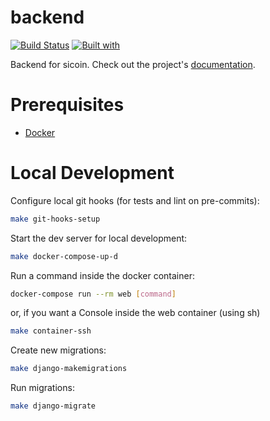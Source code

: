 # backend

[![Build Status](https://travis-ci.org/tesis-cabal-cugno-moreyra/backend.svg?branch=master)](https://travis-ci.org/tesis-cabal-cugno-moreyra/backend)
[![Built with](https://img.shields.io/badge/Built_with-Cookiecutter_Django_Rest-F7B633.svg)](https://github.com/agconti/cookiecutter-django-rest)

Backend for sicoin. Check out the project's [documentation](http://tesis-cabal-cugno-moreyra.github.io/backend/).

# Prerequisites

- [Docker](https://docs.docker.com/docker-for-mac/install/)  

# Local Development

Configure local git hooks (for tests and lint on pre-commits):
```bash
make git-hooks-setup
```

Start the dev server for local development:
```bash
make docker-compose-up-d
```

Run a command inside the docker container:

```bash
docker-compose run --rm web [command]
```
or, if you want a Console inside the web container (using sh)
```bash
make container-ssh
```

Create new migrations:
```bash
make django-makemigrations
```

Run migrations:
```bash
make django-migrate
```
